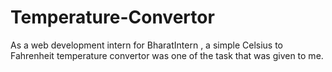 # Temperature-Convertor
As a web development intern for BharatIntern , a simple Celsius to Fahrenheit temperature convertor was one of the task that was given to me.
